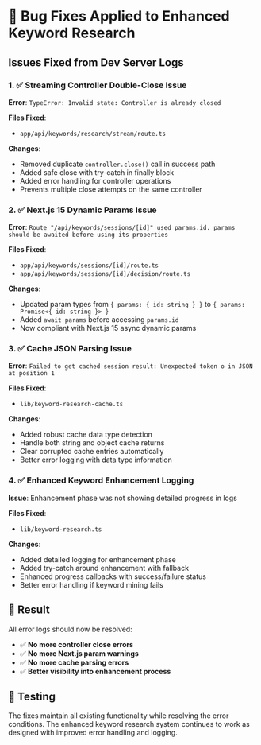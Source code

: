 # 🔧 Bug Fixes Applied to Enhanced Keyword Research

## Issues Fixed from Dev Server Logs

### 1. ✅ **Streaming Controller Double-Close Issue**
**Error**: `TypeError: Invalid state: Controller is already closed`

**Files Fixed**:
- `app/api/keywords/research/stream/route.ts`

**Changes**:
- Removed duplicate `controller.close()` call in success path
- Added safe close with try-catch in finally block
- Added error handling for controller operations
- Prevents multiple close attempts on the same controller

### 2. ✅ **Next.js 15 Dynamic Params Issue** 
**Error**: `Route "/api/keywords/sessions/[id]" used params.id. params should be awaited before using its properties`

**Files Fixed**:
- `app/api/keywords/sessions/[id]/route.ts`
- `app/api/keywords/sessions/[id]/decision/route.ts`

**Changes**:
- Updated param types from `{ params: { id: string } }` to `{ params: Promise<{ id: string }> }`
- Added `await params` before accessing `params.id`
- Now compliant with Next.js 15 async dynamic params

### 3. ✅ **Cache JSON Parsing Issue**
**Error**: `Failed to get cached session result: Unexpected token o in JSON at position 1`

**Files Fixed**:
- `lib/keyword-research-cache.ts`

**Changes**:
- Added robust cache data type detection
- Handle both string and object cache returns
- Clear corrupted cache entries automatically
- Better error logging with data type information

### 4. ✅ **Enhanced Keyword Enhancement Logging**
**Issue**: Enhancement phase was not showing detailed progress in logs

**Files Fixed**:
- `lib/keyword-research.ts`

**Changes**:
- Added detailed logging for enhancement phase
- Added try-catch around enhancement with fallback
- Enhanced progress callbacks with success/failure status
- Better error handling if keyword mining fails

## 🚀 Result

All error logs should now be resolved:

- ✅ **No more controller close errors**
- ✅ **No more Next.js param warnings** 
- ✅ **No more cache parsing errors**
- ✅ **Better visibility into enhancement process**

## 🧪 Testing

The fixes maintain all existing functionality while resolving the error conditions. The enhanced keyword research system continues to work as designed with improved error handling and logging.